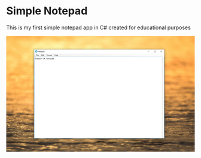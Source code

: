 # Simple Notepad
This is my first simple notepad app in C# created for educational purposes

![](Screenshot.png)
